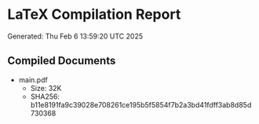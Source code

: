 # LaTeX Compilation Report
Generated: Thu Feb  6 13:59:20 UTC 2025
## Compiled Documents
- main.pdf
  - Size: 32K
  - SHA256: b11e8191fa9c39028e708261ce195b5f5854f7b2a3bd41fdff3ab8d85d730368
